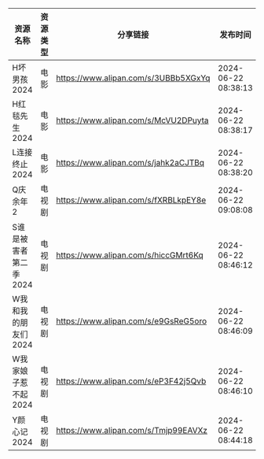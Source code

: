 | 资源名称          | 资源类型 | 分享链接                                 | 发布时间                |
| ------------- | ---- | ------------------------------------ | ------------------- |
| H坏男孩2024      | 电影   | https://www.alipan.com/s/3UBBb5XGxYq | 2024-06-22 08:38:13 |
| H红毯先生2024     | 电影   | https://www.alipan.com/s/McVU2DPuyta | 2024-06-22 08:38:17 |
| L连接终止2024     | 电影   | https://www.alipan.com/s/jahk2aCJTBq | 2024-06-22 08:38:20 |
| Q庆余年2         | 电视剧  | https://www.alipan.com/s/fXRBLkpEY8e | 2024-06-22 09:08:08 |
| S谁是被害者第二季2024 | 电视剧  | https://www.alipan.com/s/hiccGMrt6Kq | 2024-06-22 08:46:12 |
| W我和我的朋友们2024  | 电视剧  | https://www.alipan.com/s/e9GsReG5oro | 2024-06-22 08:46:09 |
| W我家娘子惹不起2024  | 电视剧  | https://www.alipan.com/s/eP3F42j5Qvb | 2024-06-22 08:46:10 |
| Y颜心记2024      | 电视剧  | https://www.alipan.com/s/Tmjp99EAVXz | 2024-06-22 08:44:18 |
